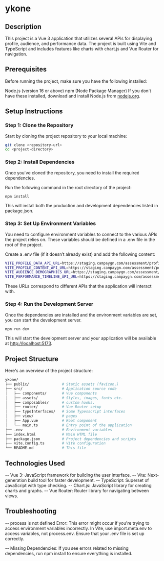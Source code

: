# ykone

## Description

This project is a Vue 3 application that utilizes several APIs for displaying profile, audience, and performance data. The project is built using Vite and TypeScript and includes features like charts with chart.js and Vue Router for navigation.

## Prerequisites

Before running the project, make sure you have the following installed:

Node.js (version 16 or above)
npm (Node Package Manager)
If you don't have these installed, download and install Node.js from [nodejs.org](https://nodejs.org/en).

## Setup Instructions

### Step 1: Clone the Repository

Start by cloning the project repository to your local machine:

```sh
git clone <repository-url>
cd <project-directory>
```

### Step 2: Install Dependencies

Once you've cloned the repository, you need to install the required dependencies.

Run the following command in the root directory of the project:

```sh
npm install
```

This will install both the production and development dependencies listed in package.json.

### Step 3: Set Up Environment Variables

You need to configure environment variables to connect to the various APIs the project relies on. These variables should be defined in a .env file in the root of the project.

Create a .env file (if it doesn’t already exist) and add the following content:

```sh
VITE_PROFILE_DATA_API_URL=https://staging.campaygn.com/assessment/profile_data
VITE_PROFILE_CONTENT_API_URL=https://staging.campaygn.com/assessment/post_data/1
VITE_AUDIENCE_DEMOGRAPHICS_URL=https://staging.campaygn.com/assessment/audience_demographics
VITE_PERFORMANCE_TIMELINE_API_URL=https://staging.campaygn.com/assessment/performance_timeline
```

These URLs correspond to different APIs that the application will interact with.

### Step 4: Run the Development Server

Once the dependencies are installed and the environment variables are set, you can start the development server.

```sh
npm run dev
```

This will start the development server and your application will be available at [http://localhost:5173](http://localhost:5173).

## Project Structure

Here's an overview of the project structure:

```sh
ykone/
├── public/               # Static assets (favicon.)
├── src/                  # Application source code
│   ├── components/       # Vue components
│   ├── assets/           # Styles, images, fonts etc.
│   ├── composables/      # custom hooks.
│   ├── router/           # Vue Router setup
│   ├── typeInterfaces/   # Some Typesscript interfaces
│   ├── view/             # pages
│   ├── App.vue           # Root component
│   └── main.ts           # Entry point of the application
├── .env                  # Environment variables
├── index.html            # Main HTML file
├── package.json          # Project dependencies and scripts
├── vite.config.ts        # Vite configuration
└── README.md             # This file
```

## Technologies Used

-- Vue 3: JavaScript framework for building the user interface.
-- Vite: Next-generation build tool for faster development.
-- TypeScript: Superset of JavaScript with type checking.
-- Chart.js: JavaScript library for creating charts and graphs.
-- Vue Router: Router library for navigating between views.

## Troubleshooting

-- process is not defined Error: This error might occur if you're trying to access environment variables incorrectly. In Vite, use import.meta.env to access variables, not process.env. Ensure that your .env file is set up correctly.

-- Missing Dependencies: If you see errors related to missing dependencies, run npm install to ensure everything is installed.
